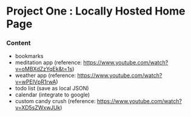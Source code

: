 # Project One : Locally Hosted Home Page

### Content
* bookmarks
* meditation app (reference: https://www.youtube.com/watch?v=oMBXdZzYqEk&t=1s)
* weather app (reference: https://www.youtube.com/watch?v=wPElVpR1rwA)
* todo list (save as local JSON)
* calendar (integrate to google)
* custom candy crush (reference: https://www.youtube.com/watch?v=XD5sZWxwJUk)
